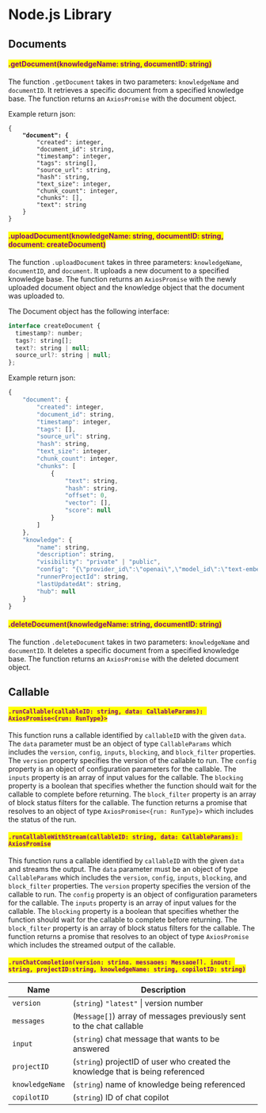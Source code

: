 # Node.js Library

## Documents

#### <mark style="color:purple;">.getDocument(knowledgeName: string, documentID: string)</mark>

The function `.getDocument` takes in two parameters: `knowledgeName` and `documentID`. It retrieves a specific document from a specified knowledge base. The function returns an `AxiosPromise` with the document object.

Example return json:

<pre class="language-javascript"><code class="lang-javascript">{
<strong>    "document": {
</strong>        "created": integer,
        "document_id": string,
        "timestamp": integer,
        "tags": string[],
        "source_url": string,
        "hash": string,
        "text_size": integer,
        "chunk_count": integer,
        "chunks": [],
        "text": string
    } 
}
</code></pre>



#### <mark style="color:purple;">.uploadDocument(knowledgeName: string, documentID: string, document: createDocument)</mark>

The function `.uploadDocument` takes in three parameters: `knowledgeName`, `documentID`, and `document`. It uploads a new document to a specified knowledge base. The function returns an `AxiosPromise` with the newly uploaded document object and the knowledge object that the document was uploaded to.

The Document object has the following interface:

```javascript
interface createDocument {
  timestamp?: number;
  tags?: string[];
  text?: string | null;
  source_url?: string | null;
};
```

Example return json:

```javascript
{
    "document": {
        "created": integer,
        "document_id": string,
        "timestamp": integer,
        "tags": [],
        "source_url": string,
        "hash": string,
        "text_size": integer,
        "chunk_count": integer,
        "chunks": [
            {
                "text": string,
                "hash": string,
                "offset": 0,
                "vector": [],
                "score": null
            }
        ]
    },
    "knowledge": {
        "name": string,
        "description": string,
        "visibility": "private" | "public",
        "config": "{\"provider_id\":\"openai\",\"model_id\":\"text-embedding-ada-002\",\"extras\":null,\"splitter_id\":\"base_v0\",\"max_chunk_size\":365,\"use_cache\":false}",
        "runnerProjectId": string,
        "lastUpdatedAt": string,
        "hub": null
    }
}
```



#### <mark style="color:purple;">.deleteDocument(knowledgeName: string, documentID: string)</mark>

The function `.deleteDocument` takes in two parameters: `knowledgeName` and `documentID`. It deletes a specific document from a specified knowledge base. The function returns an `AxiosPromise` with the deleted document object.



## Callable



#### <mark style="color:purple;">`.runCallable(callableID: string, data: CallableParams): AxiosPromise<{run: RunType}>`</mark>

This function runs a callable identified by `callableID` with the given `data`. The `data` parameter must be an object of type `CallableParams` which includes the `version`, `config`, `inputs`, `blocking`, and `block_filter` properties. The `version` property specifies the version of the callable to run. The `config` property is an object of configuration parameters for the callable. The `inputs` property is an array of input values for the callable. The `blocking` property is a boolean that specifies whether the function should wait for the callable to complete before returning. The `block_filter` property is an array of block status filters for the callable. The function returns a promise that resolves to an object of type `AxiosPromise<{run: RunType}>` which includes the status of the run.



#### <mark style="color:purple;">`.runCallableWithStream(callableID: string, data: CallableParams): AxiosPromise`</mark>

This function runs a callable identified by `callableID` with the given `data` and streams the output. The `data` parameter must be an object of type `CallableParams` which includes the `version`, `config`, `inputs`, `blocking`, and `block_filter` properties. The `version` property specifies the version of the callable to run. The `config` property is an object of configuration parameters for the callable. The `inputs` property is an array of input values for the callable. The `blocking` property is a boolean that specifies whether the function should wait for the callable to complete before returning. The `block_filter` property is an array of block status filters for the callable. The function returns a promise that resolves to an object of type `AxiosPromise` which includes the streamed output of the callable.



#### <mark style="color:purple;">`.runChatCompletion(version: string, messages: Message[], input: string, projectID:string, knowledgeName: string, copilotID: string)`</mark>

| Name            | Description                                                                     |
| --------------- | ------------------------------------------------------------------------------- |
| `version`       | (`string`) `"latest"` \| version number                                         |
| `messages`      | (`Message[]`) array of messages previously sent to the chat callable            |
| `input`         | (`string`) chat message that wants to be answered                               |
| `projectID`     | (`string`) projectID of user who created the knowledge that is being referenced |
| `knowledgeName` | (`string`) name of knowledge being referenced                                   |
| `copilotID`     | (`string`) ID of chat copilot                                                   |
